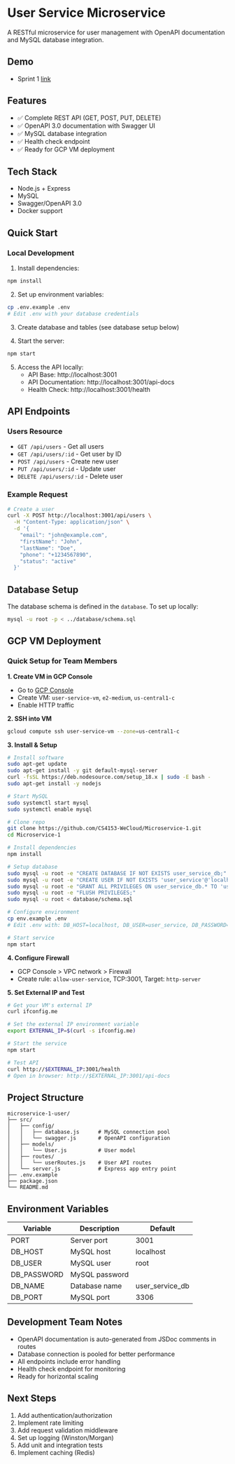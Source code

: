 # User Service Microservice

A RESTful microservice for user management with OpenAPI documentation and MySQL database integration.

## Demo

- Sprint 1 [link](https://www.youtube.com/watch?v=5IFi0l3WEvg)

## Features

- ✅ Complete REST API (GET, POST, PUT, DELETE)
- ✅ OpenAPI 3.0 documentation with Swagger UI
- ✅ MySQL database integration
- ✅ Health check endpoint
- ✅ Ready for GCP VM deployment

## Tech Stack

- Node.js + Express
- MySQL
- Swagger/OpenAPI 3.0
- Docker support

## Quick Start

### Local Development

1. Install dependencies:
```bash
npm install
```

2. Set up environment variables:
```bash
cp .env.example .env
# Edit .env with your database credentials
```

3. Create database and tables (see database setup below)

4. Start the server:
```bash
npm start
```

5. Access the API locally:
   - API Base: http://localhost:3001
   - API Documentation: http://localhost:3001/api-docs
   - Health Check: http://localhost:3001/health

## API Endpoints

### Users Resource

- `GET /api/users` - Get all users
- `GET /api/users/:id` - Get user by ID
- `POST /api/users` - Create new user
- `PUT /api/users/:id` - Update user
- `DELETE /api/users/:id` - Delete user

### Example Request

```bash
# Create a user
curl -X POST http://localhost:3001/api/users \
  -H "Content-Type: application/json" \
  -d '{
    "email": "john@example.com",
    "firstName": "John",
    "lastName": "Doe",
    "phone": "+1234567890",
    "status": "active"
  }'
```

## Database Setup

The database schema is defined in the `database`. To set up locally:

```bash
mysql -u root -p < ../database/schema.sql
```

## GCP VM Deployment

### Quick Setup for Team Members

**1. Create VM in GCP Console**
- Go to [GCP Console](https://console.cloud.google.com/)
- Create VM: `user-service-vm`, `e2-medium`, `us-central1-c`
- Enable HTTP traffic

**2. SSH into VM**
```bash
gcloud compute ssh user-service-vm --zone=us-central1-c
```

**3. Install & Setup**
```bash
# Install software
sudo apt-get update
sudo apt-get install -y git default-mysql-server
curl -fsSL https://deb.nodesource.com/setup_18.x | sudo -E bash -
sudo apt-get install -y nodejs

# Start MySQL
sudo systemctl start mysql
sudo systemctl enable mysql

# Clone repo
git clone https://github.com/CS4153-WeCloud/Microservice-1.git
cd Microservice-1

# Install dependencies
npm install

# Setup database
sudo mysql -u root -e "CREATE DATABASE IF NOT EXISTS user_service_db;"
sudo mysql -u root -e "CREATE USER IF NOT EXISTS 'user_service'@'localhost' IDENTIFIED BY 'password123';"
sudo mysql -u root -e "GRANT ALL PRIVILEGES ON user_service_db.* TO 'user_service'@'localhost';"
sudo mysql -u root -e "FLUSH PRIVILEGES;"
sudo mysql -u root < database/schema.sql

# Configure environment
cp env.example .env
# Edit .env with: DB_HOST=localhost, DB_USER=user_service, DB_PASSWORD=password123, DB_NAME=user_service_db

# Start service
npm start
```

**4. Configure Firewall**
- GCP Console > VPC network > Firewall
- Create rule: `allow-user-service`, TCP:3001, Target: `http-server`

**5. Set External IP and Test**
```bash
# Get your VM's external IP
curl ifconfig.me

# Set the external IP environment variable
export EXTERNAL_IP=$(curl -s ifconfig.me)

# Start the service
npm start

# Test API
curl http://$EXTERNAL_IP:3001/health
# Open in browser: http://$EXTERNAL_IP:3001/api-docs
```

## Project Structure

```
microservice-1-user/
├── src/
│   ├── config/
│   │   ├── database.js      # MySQL connection pool
│   │   └── swagger.js       # OpenAPI configuration
│   ├── models/
│   │   └── User.js          # User model
│   ├── routes/
│   │   └── userRoutes.js    # User API routes
│   └── server.js            # Express app entry point
├── .env.example
├── package.json
└── README.md
```

## Environment Variables

| Variable | Description | Default |
|----------|-------------|---------|
| PORT | Server port | 3001 |
| DB_HOST | MySQL host | localhost |
| DB_USER | MySQL user | root |
| DB_PASSWORD | MySQL password | |
| DB_NAME | Database name | user_service_db |
| DB_PORT | MySQL port | 3306 |

## Development Team Notes

- OpenAPI documentation is auto-generated from JSDoc comments in routes
- Database connection is pooled for better performance
- All endpoints include error handling
- Health check endpoint for monitoring
- Ready for horizontal scaling

## Next Steps

1. Add authentication/authorization
2. Implement rate limiting
3. Add request validation middleware
4. Set up logging (Winston/Morgan)
5. Add unit and integration tests
6. Implement caching (Redis)

